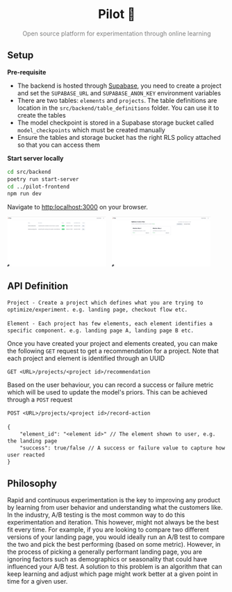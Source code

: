 <h1 align="center" style="border-bottom: none;">Pilot 🚀</h1>
<p align="center" style="color: gray;">Open source platform for experimentation through online learning</p>

## Setup

**Pre-requisite**

- The backend is hosted through [Supabase](https://supabase.com/), you need to create a project and set the `SUPABASE_URL` and `SUPABASE_ANON_KEY` environment variables
- There are two tables: `elements` and `projects`. The table definitions are location in the `src/backend/table_definitions` folder. You can use it to create the tables
- The model checkpoint is stored in a Supabase storage bucket called `model_checkpoints` which must be created manually
- Ensure the tables and storage bucket has the right RLS policy attached so that you can access them


**Start server locally**

```sh
cd src/backend
poetry run start-server
cd ../pilot-frontend
npm run dev
```

Navigate to [http:localhost:3000](http:localhost:3000) on your browser.

<p>
  <img src="assets/pilot-home-page.png" alt="Image 1" style="width:45%; margin-right:10px;">
  <img src="assets/pilot-project-page.png" alt="Image 2" style="width:45%;">
</p>

## API Definition
```
Project - Create a project which defines what you are trying to optimize/experiment. e.g. landing page, checkout flow etc. 

Element - Each project has few elements, each element identifies a specific component. e.g. landing page A, landing page B etc. 
```

Once you have created your project and elements created, you can make the following `GET` request to get a recommendation for a project. Note that each project and element is identified through an UUID

```
GET <URL>/projects/<project id>/recommendation
```

Based on the user behaviour, you can record a success or failure metric which will be used to update the model's priors. This can be achieved through a `POST` request

```
POST <URL>/projects/<project id>/record-action

{
    "element_id": "<element id>" // The element shown to user, e.g. the landing page
    "success": true/false // A success or failure value to capture how user reacted
}
```


## Philosophy
Rapid and continuous experimentation is the key to improving any product by learning from user behavior and understanding what the customers like. In the industry, A/B testing is the most common way to do this experimentation and iteration. This however, might not always be the best fit every time. For example, if you are looking to compare two different versions of your landing page, you would ideally run an A/B test to compare the two and pick the best performing (based on some metric). However, in the process of picking a generally performant landing page, you are ignoring factors such as demographics or seasonality that could have influenced your A/B test. A solution to this problem is an algorithm that can keep learning and adjust which page might work better at a given point in time for a given user. 